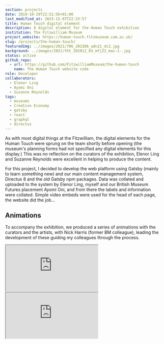 ```yaml
---
section: projects
date: 2019-10-29T22:51:56+01:00
last_modified_at: 2023-12-07T22:33:57
title: Human Touch digital element
description: A digital element for the Human Touch exhibition
institution: The Fitzwilliam Museum
project_website: https://human-touch.fitzmuseum.cam.ac.uk/
slug: /projects/the-human-touch/
featuredImg: ../images/2021/706_201306_adn21_dc2.jpg
background: ../images/2021/tht_202012_03_mfj22_mas-1-.jpg
status: active
github_repo: 
  - url: https://github.com/FitzwilliamMuseum/the-human-touch
    name: The Human Touch website code
role: Developer
collaborators:
  - Elenor Ling
  - Ayomi Oni
  - Suzanne Reynolds
tags:
  - museums
  - Creative Economy
  - gatsby
  - react
  - graphql
  - directus
---
```

As with most digital things at the Fitzwilliam, the digital elements for the Human Touch were 
sprung on the team shortly before opening (the museum's planning forms had not specified any digital 
elements for this display.) This was no reflection on the curators of the exhibition, Elenor Ling and Suzanne 
Reynolds were excellent in helping to produce the content. 

For this project, I decided to develop the web platform using Gatsby (mainly to
learn something new) and our main content management system, Directus 8 and the old Gatsby npm packages. 
Data was collated and uploaded to the system by Elenor Ling, myself and our British Museum Futures placement Ayomi Oni, and 
from there the labels and information were collated. Simple video embeds were used for the head of each page, the website 
did the job...

## Animations

To accompany the exhibition, we produced a series of animations with the curators and the artists, with 
Nick Harris (former BM colleague), leading the development of these guiding my colleagues through the process.

<div class="row">
    <div class="col-md-6">
        <div class="ratio-16x9 ratio my-3">
            <iframe src="https://www.youtube.com/embed/y52LprXN6_c" title="YouTube video player" allow="accelerometer; autoplay; clipboard-write; encrypted-media; gyroscope; picture-in-picture" allowfullscreen></iframe>
        </div>
    </div>
    <div class="col-md-6">
        <div class="ratio-16x9 ratio my-3">
            <iframe src="https://www.youtube.com/embed/cgtrc4Cxu2w" title="YouTube video player" allow="accelerometer; autoplay; clipboard-write; encrypted-media; gyroscope; picture-in-picture" allowfullscreen></iframe>
        </div>
    </div>
</div>  